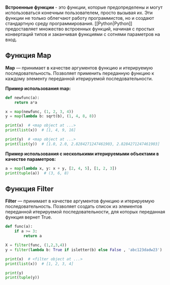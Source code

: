 **Встроенные функции** - это функции, которые предопределены и могут использоваться конечным пользователем, просто вызывая их. Эти функции не только облегчают работу программистов, но и создают стандартную среду программирования. [[Python|Python]] предоставляет множество встроенных функций, начиная с простых конвертаций типов и заканчивая функциями с сотнями параметров на вход.

## Функция Map

**Map** — принимает в качестве аргументов функцию и итерируемую последовательность. Позволяет применить переданную функцию к каждому элементу переданной итерируемой последовательности.

**Пример использования map:**

```Python
def newfunc(a):
	return a*a

x = map(newfunc, (1, 2, 3, 4))
y = map(lambda b: sqrt(b), (1, 4, 8, 8))

print(x)  # <map object at ...>
print(list(x))  # [1, 4, 9, 16]

print(y)  # <map object at ...>
print(list(y))  # [1.0, 2.0, 2.8284271247461903, 2.8284271247461903]
```

**Пример использования с несколькими итерируемыми объектами в качестве параметров:**

```Python
a = map(lambda x, y: x + y, [2, 4, 5], [1, 2, 3])
print(tuple(a))  # (3, 6, 8)
```
## Функция Filter

**Filter** — принимает в качестве аргументов функцию и итерируемую последовательность. Позволяет создать список из элементов переданной итерируемой последовательности, для которых переданная функция вернет True.

```Python
def func(a):
	if a >= 3:
		return a

X = filter(func, (1,2,3,4))
y = filter(lambda b: True if isletter(b) else False , 'abc123dadw23')

print(x)  # <filter object at ...> 
print(list(x))  # [1, 2, 3, 4]

print(y)
print(tuple(y))
```
